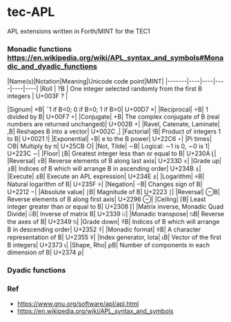 # tec-APL
APL extensions written in Forth/MINT for the TEC1


### Monadic functions https://en.wikipedia.org/wiki/APL_syntax_and_symbols#Monadic_and_dyadic_functions

|Name(s)|Notation|Meaning|Unicode code point|MINT|
|-------|----|----|----|----|----|
|Roll | ?B | One integer selected randomly from the first B integers | U+003F ? |

|Signum| ×B| ¯1 if B<0; 0 if B=0; 1 if B>0| U+00D7 ×|
|Reciprocal| ÷B| 1 divided by B| U+00F7 ÷|
|Conjugate| +B| The complex conjugate of B (real numbers are returned unchanged)| U+002B +|
|Ravel, Catenate, Laminate| ,B| Reshapes B into a vector| U+002C ,|
|Factorial| !B| Product of integers 1 to B| U+0021 !|
|Exponential| ⋆B| e to the B power| U+22C6 ⋆|
|Pi times| ○B| Multiply by π| U+25CB ○|
|Not, Tilde| ∼B| Logical: ∼1 is 0, ∼0 is 1| U+223C ∼|
|Floor| ⌊B| Greatest integer less than or equal to B| U+230A ⌊|
|Reversal| ⌽B| Reverse elements of B along last axis| U+233D ⌽|
|Grade up| ⍋B| Indices of B which will arrange B in ascending order| U+234B ⍋|
|Execute| ⍎B| Execute an APL expression| U+234E ⍎|
|Logarithm| ⍟B| Natural logarithm of B| U+235F ⍟|
|Negation| −B| Changes sign of B| U+2212 −|
|Absolute value| ∣B| Magnitude of B| U+2223 ∣|
|Reversal| ⊖B| Reverse elements of B along first axis| U+2296 ⊖|
|Ceiling| ⌈B| Least integer greater than or equal to B| U+2308 ⌈|
|Matrix inverse, Monadic Quad Divide| ⌹B| Inverse of matrix B| U+2339 ⌹|
|Monadic transpose| ⍉B| Reverse the axes of B| U+2349 ⍉|
|Grade down| ⍒B| Indices of B which will arrange B in descending order| U+2352 ⍒|
|Monadic format| ⍕B| A character representation of B| U+2355 ⍕|
|Index generator, Iota| ⍳B| Vector of the first B integers| U+2373 ⍳|
|Shape, Rho| ⍴B| Number of components in each dimension of B| U+2374 ⍴|



### Dyadic functions





### Ref
- https://www.gnu.org/software/apl/apl.html
- https://en.wikipedia.org/wiki/APL_syntax_and_symbols

